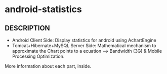 android-statistics
==================
## DESCRIPTION
 * Android Client Side: Display statistics for android using AchartEngine
 * Tomcat+Hibernate+MySQL Server Side: Mathematical mechanism to approximate the Chart points to a ecuation --> Bandwidth (3G) & Mobile Processing Optimization.
 
 More information about each part, inside.
